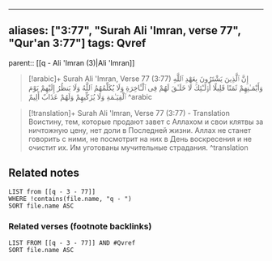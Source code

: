 
---
aliases: ["3:77", "Surah Ali 'Imran, verse 77", "Qur'an 3:77"]
tags: Qvref
---

parent:: [[q - Ali 'Imran (3)|Ali 'Imran]]

> [!arabic]+ Surah Ali 'Imran, Verse 77 (3:77)
> <span class="quran-arabic">إِنَّ ٱلَّذِينَ يَشْتَرُونَ بِعَهْدِ ٱللَّهِ وَأَيْمَـٰنِهِمْ ثَمَنًا قَلِيلًا أُو۟لَـٰٓئِكَ لَا خَلَـٰقَ لَهُمْ فِى ٱلْـَٔاخِرَةِ وَلَا يُكَلِّمُهُمُ ٱللَّهُ وَلَا يَنظُرُ إِلَيْهِمْ يَوْمَ ٱلْقِيَـٰمَةِ وَلَا يُزَكِّيهِمْ وَلَهُمْ عَذَابٌ أَلِيمٌ</span>
^arabic

> [!translation]+ Surah Ali 'Imran, Verse 77 (3:77) - Translation
> Воистину, тем, которые продают завет с Аллахом и свои клятвы за ничтожную цену, нет доли в Последней жизни. Аллах не станет говорить с ними, не посмотрит на них в День воскресения и не очистит их. Им уготованы мучительные страдания.
^translation



## Related notes
```dataview
LIST from [[q - 3 - 77]]
WHERE !contains(file.name, "q - ")
SORT file.name ASC
```

### Related verses (footnote backlinks)
```dataview
LIST FROM [[q - 3 - 77]] AND #Qvref
SORT file.name ASC
```

